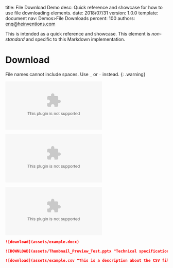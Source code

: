 title:      File Download Demo
desc:       Quick reference and showcase for how to use file downloading elements.
date:       2018/07/31
version:    1.0.0
template:   document
nav:        Demos>File Downloads
percent:    100
authors:    enq@heinventions.com


This is intended as a quick reference and showcase. This element is *non-standard* and specific to this Markdown implementation.

# Download

File names cannot include spaces.  Use `_` or `-` instead.
{: .warning}

![download](assets/example.docx)

![DOWNLOAD](assets/Thumbnail_Preview_Test.pptx "Technical specification for this system.")

![download](assets/example.csv "This is a description about the CSV file you are about to download.")

```markdown
![download](assets/example.docx)

![DOWNLOAD](assets/Thumbnail_Preview_Test.pptx "Technical specification for this system.")

![download](assets/example.csv "This is a description about the CSV file you are about to download.")
```
